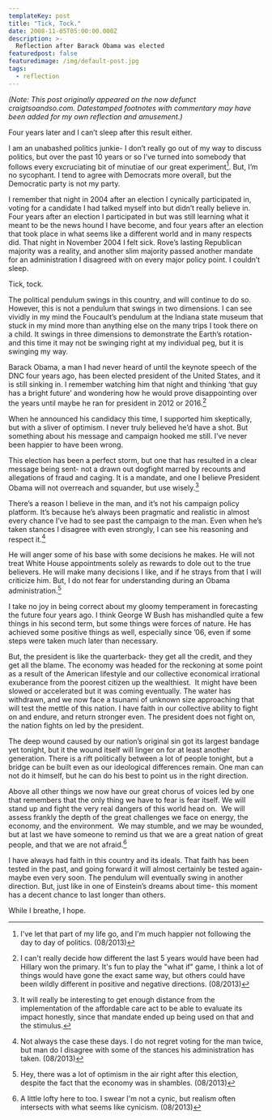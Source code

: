 ```yaml
---
templateKey: post
title: "Tick, Tock."
date: 2008-11-05T05:00:00.000Z
description: >-
  Reflection after Barack Obama was elected
featuredpost: false
featuredimage: /img/default-post.jpg
tags:
  - reflection
---
```


*(Note: This post originally appeared on the now defunct craigtsoandso.com. Datestamped footnotes with commentary may have been added for my own reflection and amusement.)*

Four years later and I can’t sleep after this result either.

I am an unabashed politics junkie- I don’t really go out of my way to discuss politics, but over the past 10 years or so I’ve turned into somebody that follows every excruciating bit of minutiae of our great experiment[^1]. But, I’m no sycophant. I tend to agree with Democrats more overall, but the Democratic party is not my party.

 [^1]: I've let that part of my life go, and I'm much happier not following the day to day of politics. (08/2013) 

I remember that night in 2004 after an election I cynically participated in, voting for a candidate I had talked myself into but didn’t really believe in. Four years after an election I participated in but was still learning what it meant to be the news hound I have become, and four years after an election that took place in what seems like a different world and in many respects did. That night in November 2004 I felt sick. Rove’s lasting Republican majority was a reality, and another slim majority passed another mandate for an administration I disagreed with on every major policy point. I couldn’t sleep.

Tick, tock.

The political pendulum swings in this country, and will continue to do so. However, this is not a pendulum that swings in two dimensions. I can see vividly in my mind the Foucault’s pendulum at the Indiana state museum that stuck in my mind more than anything else on the many trips I took there on a child. It swings in three dimensions to demonstrate the Earth’s rotation- and this time it may not be swinging right at my individual peg, but it is swinging my way.

Barack Obama, a man I had never heard of until the keynote speech of the DNC four years ago, has been elected president of the United States, and it is still sinking in. I remember watching him that night and thinking ‘that guy has a bright future’ and wondering how he would prove disappointing over the years until maybe he ran for president in 2012 or 2016.[^2]

 [^2]: I can't really decide how different the last 5 years would have been had Hillary won the primary. It's fun to play the "what if" game, I think a lot of things would have gone the exact same way, but others could have been wildly different in positive and negative directions. (08/2013)

When he announced his candidacy this time, I supported him skeptically, but with a sliver of optimism. I never truly believed he’d have a shot. But something about his message and campaign hooked me still. I’ve never been happier to have been wrong.

This election has been a perfect storm, but one that has resulted in a clear message being sent- not a drawn out dogfight marred by recounts and allegations of fraud and caging. It is a mandate, and one I believe President Obama will not overreach and squander, but use wisely.[^3]

 [^3]: It will really be interesting to get enough distance from the implementation of the affordable care act to be able to evaluate its impact honestly, since that mandate ended up being used on that and the stimulus.

There’s a reason I believe in the man, and it’s not his campaign policy platform. It’s because he’s always been pragmatic and realistic in almost every chance I’ve had to see past the campaign to the man. Even when he’s taken stances I disagree with even strongly, I can see his reasoning and respect it.[^4]

 [^4]: Not always the case these days. I do not regret voting for the man twice, but man do I disagree with some of the stances his administration has taken. (08/2013)

He will anger some of his base with some decisions he makes. He will not treat White House appointments solely as rewards to dole out to the true believers. He will make many decisions I like, and if he strays from that I will criticize him. But, I do not fear for understanding during an Obama administration.[^5]

 [^5]: Hey, there was a lot of optimism in the air right after this election, despite the fact that the economy was in shambles. (08/2013) 

I take no joy in being correct about my gloomy temperament in forecasting the future four years ago. I think George W Bush has mishandled quite a few things in his second term, but some things were forces of nature. He has achieved some positive things as well, especially since ’06, even if some steps were taken much later than necessary.

But, the president is like the quarterback- they get all the credit, and they get all the blame. The economy was headed for the reckoning at some point as a result of the American lifestyle and our collective economical irrational exuberance from the poorest citizen up the wealthiest.  It might have been slowed or accelerated but it was coming eventually. The water has withdrawn, and we now face a tsunami of unknown size approaching that will test the mettle of this nation. I have faith in our collective ability to fight on and endure, and return stronger even. The president does not fight on, the nation fights on led by the president.

The deep wound caused by our nation’s original sin got its largest bandage yet tonight, but it the wound itself will linger on for at least another generation. There is a rift politically between a lot of people tonight, but a bridge can be built even as our ideological differences remain. One man can not do it himself, but he can do his best to point us in the right direction.

Above all other things we now have our great chorus of voices led by one that remembers that the only thing we have to fear is fear itself. We will stand up and fight the very real dangers of this world head on.  We will assess frankly the depth of the great challenges we face on energy, the economy, and the environment.  We may stumble, and we may be wounded, but at last we have someone to remind us that we are a great nation of great people, and that we are not afraid.[^6]

 [^6]: A little lofty here to too. I swear I'm not a cynic, but realism often intersects with what seems like cynicism. (08/2013) 

I have always had faith in this country and its ideals. That faith has been tested in the past, and going forward it will almost certainly be tested again- maybe even very soon. The pendulum will eventually swing in another direction. But, just like in one of Einstein’s dreams about time- this moment has a decent chance to last longer than others.

While I breathe, I hope.